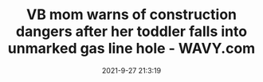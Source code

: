 ---
"title": "VB mom warns of construction dangers after her toddler falls into unmarked gas line hole - WAVY.com"
"date": "2021-9-27 21:3:19"
"feed_name": "GOOGLENEWSCONSTRUCTION"
"feed_website": "https://news.google.com/search?q=construction%2Bincident&hl=en-US&gl=US&ceid=US:en"
"feed_rss": "https://news.google.com/rss/search?q=construction%2Bincident&hl=en-US&gl=US&ceid=US:en"
"link": "https://www.wavy.com/news/local-news/virginia-beach/vb-mom-warns-of-construction-dangers-after-her-toddler-falls-into-unmarked-gas-line-hole/"
"file": "_posts/2021-1-1-25c906d5683afb0f187a18aa4b55bed3b2e0d624.md"
"accident": "0"
"drilling": "0"
"dead": "0"
"injured": "0"
"where": "unknown site"
"place": "unknown place"
---